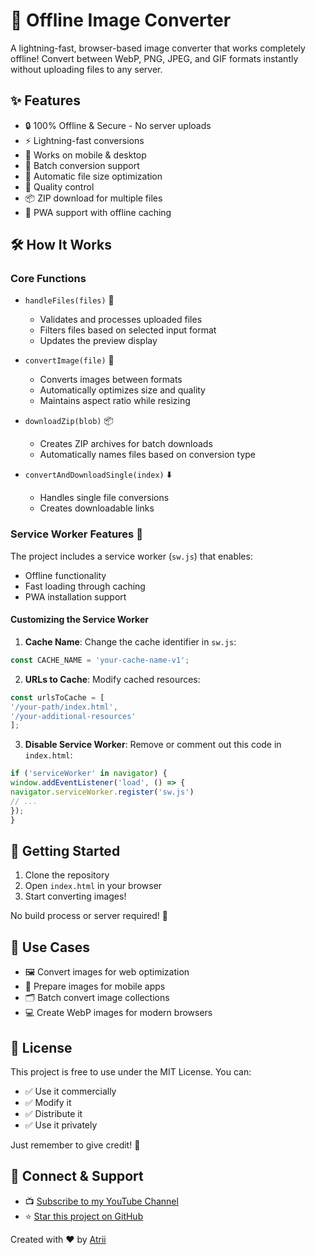# 🚀 Offline Image Converter

A lightning-fast, browser-based image converter that works completely offline! Convert between WebP, PNG, JPEG, and GIF formats instantly without uploading files to any server.

## ✨ Features

- 🔒 100% Offline & Secure - No server uploads
- ⚡ Lightning-fast conversions
- 📱 Works on mobile & desktop
- 🎯 Batch conversion support
- 💾 Automatic file size optimization
- 🎨 Quality control
- 📦 ZIP download for multiple files
- 🔄 PWA support with offline caching

## 🛠️ How It Works

### Core Functions

- `handleFiles(files)` 📁
  - Validates and processes uploaded files
  - Filters files based on selected input format
  - Updates the preview display

- `convertImage(file)` 🔄
  - Converts images between formats
  - Automatically optimizes size and quality
  - Maintains aspect ratio while resizing

- `downloadZip(blob)` 📦
  - Creates ZIP archives for batch downloads
  - Automatically names files based on conversion type

- `convertAndDownloadSingle(index)` ⬇️
  - Handles single file conversions
  - Creates downloadable links

### Service Worker Features 🔧

The project includes a service worker (`sw.js`) that enables:
- Offline functionality
- Fast loading through caching
- PWA installation support

#### Customizing the Service Worker

1. **Cache Name**: Change the cache identifier in `sw.js`:
```javascript
const CACHE_NAME = 'your-cache-name-v1';
```

2. **URLs to Cache**: Modify cached resources:
```javascript
const urlsToCache = [
'/your-path/index.html',
'/your-additional-resources'
];
```
3. **Disable Service Worker**: Remove or comment out this code in `index.html`:
```javascript
if ('serviceWorker' in navigator) {
window.addEventListener('load', () => {
navigator.serviceWorker.register('sw.js')
// ...
});
}
```

## 🚀 Getting Started

1. Clone the repository
2. Open `index.html` in your browser
3. Start converting images!

No build process or server required! 🎉

## 🎯 Use Cases

- 🖼️ Convert images for web optimization
- 📱 Prepare images for mobile apps
- 🗂️ Batch convert image collections
- 💻 Create WebP images for modern browsers

## 📝 License

This project is free to use under the MIT License. You can:
- ✅ Use it commercially
- ✅ Modify it
- ✅ Distribute it
- ✅ Use it privately

Just remember to give credit! 🙏

## 🔗 Connect & Support

- 📺 [Subscribe to my YouTube Channel](https://www.youtube.com/@devatrii/videos)
- ⭐ [Star this project on GitHub](https://github.com/CodeWithAthari/Image-Converter-Offline)

Created with ❤️ by [Atrii](https://github.com/CodeWithAthari)